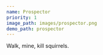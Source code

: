 ```yaml
---
name: Prospector
priority: 1
image_path: images/prospector.png
demo_path: prospector
---
```

Walk, mine, kill squirrels.
